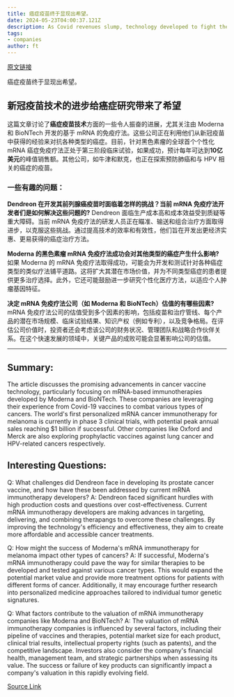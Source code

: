 ```yaml
---
title: 癌症疫苗终于显现出希望。
date: 2024-05-23T04:00:37.121Z
description: As Covid revenues slump, technology developed to fight the pandemic is having some success combating this disease
tags: 
- companies
author: ft
---
```


[原文链接](https://ft.com/content/d1d3c6b0-307a-485b-a48b-be635cdfd243)

癌症疫苗终于显现出希望。

## 新冠疫苗技术的进步给癌症研究带来了希望

这篇文章讨论了**癌症疫苗技术**方面的一些令人振奋的进展，尤其关注由 Moderna 和 BioNTech 开发的基于 mRNA 的免疫疗法。这些公司正在利用他们从新冠疫苗中获得的经验来对抗各种类型的癌症。目前，针对黑色素瘤的全球首个个性化 mRNA 癌症免疫疗法正处于第三阶段临床试验，如果成功，预计每年可达到**10亿美元**的峰值销售额。其他公司，如牛津和默克，也正在探索预防肺癌和与 HPV 相关的癌症的疫苗。

### 一些有趣的问题：
**Dendreon 在开发其前列腺癌疫苗时面临着怎样的挑战？当前 mRNA 免疫疗法开发者们是如何解决这些问题的?**
Dendreon 面临生产成本高和成本效益受到质疑等重大障碍。当前 mRNA 免疫疗法的研发人员正在瞄准、输送和组合治疗方面取得进步，以克服这些挑战。通过提高技术的效率和有效性，他们旨在开发出更经济实惠、更易获得的癌症治疗方法。

**Moderna 的黑色素瘤 mRNA 免疫疗法成功会对其他类型的癌症产生什么影响?**
如果 Moderna 的 mRNA 免疫疗法取得成功，可能会为开发和测试针对各种癌症类型的类似疗法铺平道路。这将扩大其潜在市场价值，并为不同类型癌症的患者提供更多治疗选择。此外，它还可能鼓励进一步研究个性化医疗方法，以适应个人肿瘤基因特征。

**决定 mRNA 免疫疗法公司（如 Moderna 和 BioNTech）估值的有哪些因素?**
mRNA 免疫疗法公司的估值受到多个因素的影响，包括疫苗和治疗管线、每个产品的潜在市场规模、临床试验结果、知识产权（例如专利），以及竞争格局。在评估公司价值时，投资者还会考虑该公司的财务状况、管理团队和战略合作伙伴关系。在这个快速发展的领域中，关键产品的成败可能会显著影响公司的估值。

---

## Summary:
The article discusses the promising advancements in cancer vaccine technology, particularly focusing on mRNA-based immunotherapies developed by Moderna and BioNTech. These companies are leveraging their experience from Covid-19 vaccines to combat various types of cancers. The world's first personalized mRNA cancer immunotherapy for melanoma is currently in phase 3 clinical trials, with potential peak annual sales reaching $1 billion if successful. Other companies like Oxford and Merck are also exploring prophylactic vaccines against lung cancer and HPV-related cancers respectively.

## Interesting Questions:
Q: What challenges did Dendreon face in developing its prostate cancer vaccine, and how have these been addressed by current mRNA immunotherapy developers?
A: Dendreon faced significant hurdles with high production costs and questions over cost-effectiveness. Current mRNA immunotherapy developers are making advances in targeting, delivering, and combining therapangs to overcome these challenges. By improving the technology's efficiency and effectiveness, they aim to create more affordable and accessible cancer treatments.

Q: How might the success of Moderna's mRNA immunotherapy for melanoma impact other types of cancers?
A: If successful, Moderna's mRNA immunotherapy could pave the way for similar therapies to be developed and tested against various cancer types. This would expand the potential market value and provide more treatment options for patients with different forms of cancer. Additionally, it may encourage further research into personalized medicine approaches tailored to individual tumor genetic signatures.

Q: What factors contribute to the valuation of mRNA immunotherapy companies like Moderna and BioNTech?
A: The valuation of mRNA immunotherapy companies is influenced by several factors, including their pipeline of vaccines and therapies, potential market size for each product, clinical trial results, intellectual property rights (such as patents), and the competitive landscape. Investors also consider the company's financial health, management team, and strategic partnerships when assessing its value. The success or failure of key products can significantly impact a company's valuation in this rapidly evolving field.

[Source Link](https://ft.com/content/d1d3c6b0-307a-485b-a48b-be635cdfd243)


